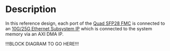 # Description

In this reference design, each port of the [Quad SFP28 FMC] is connected to an [10G/25G Ethernet Subsystem IP]
which is connected to the system memory via an AXI DMA IP.

!!!BLOCK DIAGRAM TO GO HERE!!!

[Quad SFP28 FMC]: https://ethernetfmc.com/docs/quad-sfp28-fmc/overview/
[10G/25G Ethernet Subsystem IP]: https://www.xilinx.com/products/intellectual-property/ef-di-25gemac.html